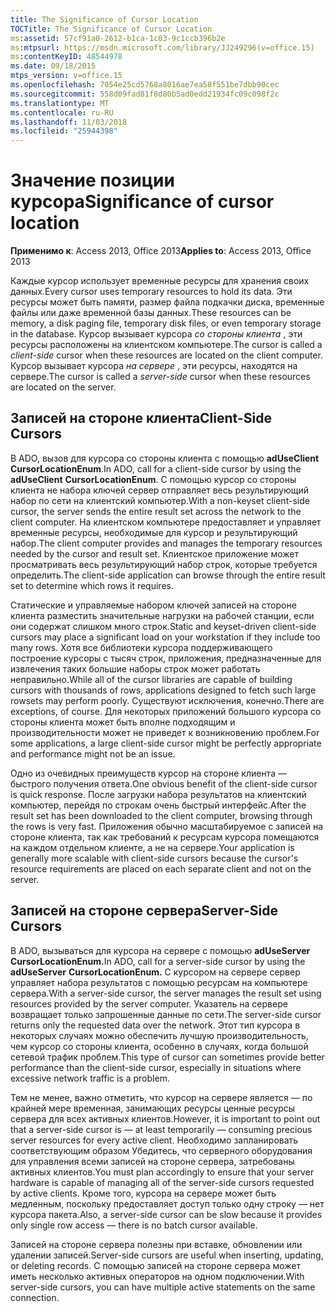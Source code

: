 ```yaml
---
title: The Significance of Cursor Location
TOCTitle: The Significance of Cursor Location
ms:assetid: 57cf91a0-2612-b1ca-1c03-9c1ccb396b2e
ms:mtpsurl: https://msdn.microsoft.com/library/JJ249296(v=office.15)
ms:contentKeyID: 48544978
ms.date: 09/18/2015
mtps_version: v=office.15
ms.openlocfilehash: 7054e25cd5768a8016ae7ea58f551be7dbb90cec
ms.sourcegitcommit: 558d09fad81f8d80b5ad0edd21934fc09c098f2c
ms.translationtype: MT
ms.contentlocale: ru-RU
ms.lasthandoff: 11/03/2018
ms.locfileid: "25944398"
---
```

# <a name="significance-of-cursor-location"></a><span data-ttu-id="b9280-102">Значение позиции курсора</span><span class="sxs-lookup"><span data-stu-id="b9280-102">Significance of cursor location</span></span>

<span data-ttu-id="b9280-103">**Применимо к**: Access 2013, Office 2013</span><span class="sxs-lookup"><span data-stu-id="b9280-103">**Applies to**: Access 2013, Office 2013</span></span>

<span data-ttu-id="b9280-104">Каждые курсор использует временные ресурсы для хранения своих данных.</span><span class="sxs-lookup"><span data-stu-id="b9280-104">Every cursor uses temporary resources to hold its data.</span></span> <span data-ttu-id="b9280-105">Эти ресурсы может быть памяти, размер файла подкачки диска, временные файлы или даже временной базы данных.</span><span class="sxs-lookup"><span data-stu-id="b9280-105">These resources can be memory, a disk paging file, temporary disk files, or even temporary storage in the database.</span></span> <span data-ttu-id="b9280-106">Курсор вызывает курсора *со стороны клиента* , эти ресурсы расположены на клиентском компьютере.</span><span class="sxs-lookup"><span data-stu-id="b9280-106">The cursor is called a *client-side* cursor when these resources are located on the client computer.</span></span> <span data-ttu-id="b9280-107">Курсор вызывает курсора *на сервере* , эти ресурсы, находятся на сервере.</span><span class="sxs-lookup"><span data-stu-id="b9280-107">The cursor is called a *server-side* cursor when these resources are located on the server.</span></span>

## <a name="client-side-cursors"></a><span data-ttu-id="b9280-108">Записей на стороне клиента</span><span class="sxs-lookup"><span data-stu-id="b9280-108">Client-Side Cursors</span></span>

<span data-ttu-id="b9280-109">В ADO, вызов для курсора со стороны клиента с помощью **adUseClient** **CursorLocationEnum**.</span><span class="sxs-lookup"><span data-stu-id="b9280-109">In ADO, call for a client-side cursor by using the **adUseClient** **CursorLocationEnum**.</span></span> <span data-ttu-id="b9280-110">С помощью курсор со стороны клиента не набора ключей сервер отправляет весь результирующий набор по сети на клиентский компьютер.</span><span class="sxs-lookup"><span data-stu-id="b9280-110">With a non-keyset client-side cursor, the server sends the entire result set across the network to the client computer.</span></span> <span data-ttu-id="b9280-111">На клиентском компьютере предоставляет и управляет временные ресурсы, необходимые для курсор и результирующий набор.</span><span class="sxs-lookup"><span data-stu-id="b9280-111">The client computer provides and manages the temporary resources needed by the cursor and result set.</span></span> <span data-ttu-id="b9280-112">Клиентское приложение может просматривать весь результирующий набор строк, которые требуется определить.</span><span class="sxs-lookup"><span data-stu-id="b9280-112">The client-side application can browse through the entire result set to determine which rows it requires.</span></span>

<span data-ttu-id="b9280-113">Статические и управляемые набором ключей записей на стороне клиента разместить значительные нагрузки на рабочей станции, если они содержат слишком много строк.</span><span class="sxs-lookup"><span data-stu-id="b9280-113">Static and keyset-driven client-side cursors may place a significant load on your workstation if they include too many rows.</span></span> <span data-ttu-id="b9280-114">Хотя все библиотеки курсора поддерживающего построение курсоры с тысяч строк, приложения, предназначенные для извлечения таких большие наборы строк может работать неправильно.</span><span class="sxs-lookup"><span data-stu-id="b9280-114">While all of the cursor libraries are capable of building cursors with thousands of rows, applications designed to fetch such large rowsets may perform poorly.</span></span> <span data-ttu-id="b9280-115">Существуют исключения, конечно.</span><span class="sxs-lookup"><span data-stu-id="b9280-115">There are exceptions, of course.</span></span> <span data-ttu-id="b9280-116">Для некоторых приложений большого курсора со стороны клиента может быть вполне подходящим и производительности может не приведет к возникновению проблем.</span><span class="sxs-lookup"><span data-stu-id="b9280-116">For some applications, a large client-side cursor might be perfectly appropriate and performance might not be an issue.</span></span>

<span data-ttu-id="b9280-117">Одно из очевидных преимуществ курсор на стороне клиента — быстрого получения ответа.</span><span class="sxs-lookup"><span data-stu-id="b9280-117">One obvious benefit of the client-side cursor is quick response.</span></span> <span data-ttu-id="b9280-118">После загрузки набора результатов на клиентский компьютер, перейдя по строкам очень быстрый интерфейс.</span><span class="sxs-lookup"><span data-stu-id="b9280-118">After the result set has been downloaded to the client computer, browsing through the rows is very fast.</span></span> <span data-ttu-id="b9280-119">Приложения обычно масштабируемое с записей на стороне клиента, так как требований к ресурсам курсора помещаются на каждом отдельном клиенте, а не на сервере.</span><span class="sxs-lookup"><span data-stu-id="b9280-119">Your application is generally more scalable with client-side cursors because the cursor's resource requirements are placed on each separate client and not on the server.</span></span>

## <a name="server-side-cursors"></a><span data-ttu-id="b9280-120">Записей на стороне сервера</span><span class="sxs-lookup"><span data-stu-id="b9280-120">Server-Side Cursors</span></span>

<span data-ttu-id="b9280-121">В ADO, вызываться для курсора на сервере с помощью **adUseServer** **CursorLocationEnum.**</span><span class="sxs-lookup"><span data-stu-id="b9280-121">In ADO, call for a server-side cursor by using the **adUseServer** **CursorLocationEnum.**</span></span> <span data-ttu-id="b9280-122">С курсором на сервере сервер управляет набора результатов с помощью ресурсам на компьютере сервера.</span><span class="sxs-lookup"><span data-stu-id="b9280-122">With a server-side cursor, the server manages the result set using resources provided by the server computer.</span></span> <span data-ttu-id="b9280-123">Указатель на сервере возвращает только запрошенные данные по сети.</span><span class="sxs-lookup"><span data-stu-id="b9280-123">The server-side cursor returns only the requested data over the network.</span></span> <span data-ttu-id="b9280-124">Этот тип курсора в некоторых случаях можно обеспечить лучшую производительность, чем курсор со стороны клиента, особенно в случаях, когда большой сетевой трафик проблем.</span><span class="sxs-lookup"><span data-stu-id="b9280-124">This type of cursor can sometimes provide better performance than the client-side cursor, especially in situations where excessive network traffic is a problem.</span></span>

<span data-ttu-id="b9280-125">Тем не менее, важно отметить, что курсор на сервере является — по крайней мере временная, занимающих ресурсы ценные ресурсы сервера для всех активных клиентов.</span><span class="sxs-lookup"><span data-stu-id="b9280-125">However, it is important to point out that a server-side cursor is — at least temporarily — consuming precious server resources for every active client.</span></span> <span data-ttu-id="b9280-126">Необходимо запланировать соответствующим образом Убедитесь, что серверного оборудования для управления всеми записей на стороне сервера, затребованы активных клиентов.</span><span class="sxs-lookup"><span data-stu-id="b9280-126">You must plan accordingly to ensure that your server hardware is capable of managing all of the server-side cursors requested by active clients.</span></span> <span data-ttu-id="b9280-127">Кроме того, курсора на сервере может быть медленным, поскольку предоставляет доступ только одну строку — нет курсора пакета.</span><span class="sxs-lookup"><span data-stu-id="b9280-127">Also, a server-side cursor can be slow because it provides only single row access — there is no batch cursor available.</span></span>

<span data-ttu-id="b9280-128">Записей на стороне сервера полезны при вставке, обновлении или удалении записей.</span><span class="sxs-lookup"><span data-stu-id="b9280-128">Server-side cursors are useful when inserting, updating, or deleting records.</span></span> <span data-ttu-id="b9280-129">С помощью записей на стороне сервера может иметь несколько активных операторов на одном подключении.</span><span class="sxs-lookup"><span data-stu-id="b9280-129">With server-side cursors, you can have multiple active statements on the same connection.</span></span>

